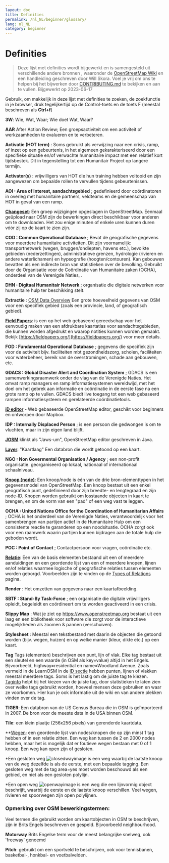 ```yaml
---
layout: doc
title: Definities 
permalink: /nl_NL/beginner/glossary/
lang: nl_NL
category: beginner
---
```


Definities 
============

> Deze lijst met definities wordt bijgewerkt en is samengesteld uit verschillende andere bronnen , waaronder de [OpenStreetMap Wiki](https://wiki.openstreetmap.org/wiki/Main_Page) en een handleiding geschreven door Will Skora. Voel je vrij om ons te helpen bij het bijwerken door [CONTRIBUTING.md](https://github.com/hotosm/learnosm/blob/gh-pages/CONTRIBUTING.md) te bekijken en aan te vullen. 
> Bijgewerkt op 2023-06-17  

Gebruik, om makkelijk in deze lijst met definities te zoeken, de zoekfunctie in je browser, druk tegelijkertijd op de Control-toets en de toets F (meestal beschreven als **Ctrl+f**)  

**3W**: Wie, Wat, Waar; Wie doet Wat, Waar?  

**AAR** After Action Review; Een groepsactiviteit om een activiteit of werkzaamheden te evalueren en te verbeteren.

**Activatie (HOT term)** : Soms gebruikt als verwijzing naar een crisis, ramp, of inzet op een gebeurtenis, in het algemeen gekarakteriseerd door een specifieke situatie en/of verwachte humanitaire impact met een relatief kort tijdsbestek. Dit in tegenstelling tot een Humanitair Project op langere termijn.

**Activator(s)** : vrijwilligers van HOT die hun training hebben voltooid en zijn aangewezen om bepaalde rollen te vervullen tijdens gebeurtenissen. 

**AOI : Area of Interest, aandachtsgebied** ; gedefinieerd door coördinatoren in overleg met humanitaire partners, veldteams en de gemeenschap van HOT in geval van een ramp.


**[Changeset](https://wiki.openstreetmap.org/wiki/Changeset)**: Een groep wijzigingen opgeslagen in OpenStreetMap. Eenmaal geüpload naar OSM zijn de bewerkingen direct beschikbaar voor anderen om te downloaden. Het zou enige minuten of enkele uren kunnen duren vóór zij op de kaart te zien zijn.

**COD : Common Operational Database** ; Bevat de geografische gegevens voor meerdere humanitaire activiteiten. Dit zijn voornamelijk: transportnetwerk (wegen, bruggen/ondiepten, havens etc.), bevolkte gebieden (nederzettingen), administratieve grenzen, hydrologie (rivieren en andere waterlichamen) en hypsografie (hoogten/contouren). Kan gebouwen bevatten als een indirecte bron van statistieken over de bevolking.  Gebruikt door de Organisatie voor de Coördinatie van Humanitaire zaken (OCHA), onderdeel van de Verenigde Naties, .

**DHN : Digitaal Humanitair Netwerk** ; organisatie die digitale netwerken voor humanitaire hulp ter beschikking stelt.

**Extractie** : [OSM Data Overview](/nl_NL/osm-data/data-overview/) Een grote hoeveelheid gegevens van OSM voor een specifiek gebied (zoals een provincie, land, of geografisch gebied).

**[Field Papers](/nl_NL/mobile-mapping/field-papers/)**: is een op het web gebaseerd gereedschap voor het eenvoudig maken van een afdrukbare kaartatlas voor aandachtsgebieden, die kunnen worden afgedrukt en waarop notities kunnen worden gemaakt. Bekijk [https://fieldpapers.org/](https://fieldpapers.org/) voor meer details. 

**FOD : Fundamental Operational Database** ; gegevens die specifiek zijn voor de activiteit bijv. faciliteiten mbt gezondheidszorg, scholen, faciliteiten voor waterbeheer, bereik van de overstromingen, schade aan gebouwen, etc.

**GDACS : Global Disaster Alert and Coordination System** ; GDACS is een samenwerkingsraamwerk onder de vlag van de Verenigde Naties. Het omvat ramp managers en ramp informatiesystemen wereldwijd, met het doel om het gebrek aan informatie en coördinatie in de eerste fase na een grote ramp op te vullen. GDACS biedt live toegang tot een web gebaseerd rampen informatiesysteem en gerelateerde coördinatietools.

**[iD editor](/nl_NL/beginner/id-editor/)** - Web gebaseerde OpenStreetMap editor, geschikt voor beginners en ontworpen door Mapbox. 

**IDP : Internally Displaced Person** ; is een persoon  die gedwongen is om te vluchten, maar in zijn eigen land blijft.

**[JOSM](https://josm.openstreetmap.de/)** klinkt als "Jaws-um", OpenStreetMap editor geschreven in Java. 

**[Layer](https://wiki.openstreetmap.org/wiki/Layer)**: "Kaartlaag" Een databron die wordt getoond op een kaart. 

**NGO : Non Govermental Organisation / Agency** ; een non-profit organisatie. georganiseerd op lokaal, nationaal of internationaal schaalniveau.  

**[Knoop (node)](https://wiki.openstreetmap.org/wiki/NL:Knoop)**: Een knoop/node is één van de drie bron-elementtypen in het gegevensmodel van OpenStreetMap. Een knoop bestaat uit een enkel geografisch punt, gedefinieerd door zijn breedte- en lengtegraad en zijn node-ID. Knopen worden gebruikt om losstaande objecten in kaart te brengen, en om de vorm van een "pad" of een weg vast te leggen.

**OCHA : United Nations Office for the Coordination of Humanitarian Affairs** ; OCHA is het onderdeel van de Verenigde Naties, verantwoordelijk voor het samenbrengen van partijen actief in de Humanitaire Hulp om een consistente reactie te garanderen op een noodsituatie. OCHA zorgt ook voor een raamwerk waarin partijen kunnen bijdragen aan de totale hulp die geboden wordt.

**POC : Point of Contact** ; Contactpersoon voor vragen, coördinatie  etc.

**[Relatie](https://wiki.openstreetmap.org/wiki/Relation)**: Een van de basis elementen bestaand uit een of meerdere aanduidingen en een geordende lijst van een of meerdere knopen, lijnen en/of relaties waarmee logische of geografische relaties tussen elementen worden geborgd. Voorbeelden zijn te vinden op de [Types of Relations](https://wiki.openstreetmap.org/wiki/Types_of_relation) pagina. 

**Render** : Het omzetten van gegevens naar een kaartafbeelding. 

**SBTF : Stand-By Task-Force** ; een organisatie die digitale vrijwilligers opleidt, begeleidt en coördineert om te worden geactiveerd in een crisis.

**Slippy Map** : Wat je ziet op <https://www.openstreetmap.org>  bestaat uit een laag en een bibliotheek voor software die zorgt voor de interactieve mogelijkheden als zoomen & pannen (verschuiven).

**Stylesheet** : Meestal een tekstbestand met daarin de objecten die getoond worden (bijv. wegen, huizen) en op welke manier (kleur, dikte etc.) op een kaart.

**Tag** Tags (elementen) beschrijven een punt, lijn of vlak. Elke tag bestaat uit een sleutel en een waarde (in OSM als key=value) altijd in het Engels. Bijvoorbeeld, highway=residential en name=Woodland Avenue. Zoals vermeld in de LearnOSM in de [iD sectie](/nl_NL/beginner/id-editor/#basic-editing-with-id) hebben punten, lijnen of vlakken meestal meerdere tags. Soms is het lastig om de juiste tag te kiezen. [Taginfo](https://taginfo.openstreetmap.org/) helpt bij het kiezen van de juiste tag, door statistieken te laten zien over welke tags gebruikt worden, hoeveel mensen deze gebruiken en waar ze voorkomen. Hier kun je ook informatie uit de wiki en van andere plekken vinden over de tag.

**TIGER**: Een databron van de US Census Bureau die in OSM is geïmporteerd in 2007. De bron voor de meeste data in de USA binnen OSM.

**Tile**: een klein plaatje (256x256 pixels) van gerenderde kaartdata.

**[Wegen](https://wiki.openstreetmap.org/wiki/NL:Weg): een geordende lijst van nodes/knopen die op zijn minst 1 tag hebben of in een relatie zitten. Een weg kan tussen de 2 en 2000 nodes hebben, maar het is mogelijk dat er foutieve wegen bestaan met 0 of 1 knoop. Een weg kan open zijn of gesloten.  

*Een gesloten weg ![closedwayimage](https://wiki.openstreetmap.org/w/images/thumb/e/ed/Mf_closed_way.svg/20px-Mf_closed_way.svg.png) is een weg waarbij de laatste knoop van de weg dezelfde is als de eerste, met een bepaalde tagging. Een gesloten weg met de tag area=yes moet worden beschouwd als een gebied, en niet als een gesloten polylijn. 

*Een open weg ![openwayimage](https://wiki.openstreetmap.org/w/images/thumb/2/2a/Mf_way.svg/20px-Mf_way.svg.png) is een weg die een lijnvormig object beschrijft, waarbij de eerste en de laatste knoop verschillen. Veel wegen, rivieren en spoorwegen zijn open polylijnen.
 
### Opmerking over OSM bewerkingstermen:

Veel termen die gebruikt worden om kaartobjecten in OSM te beschrijven, zijn in Brits Engels beschreven en gespeld. Bijvoorbeeld neighbourhood.

**Motorway** Brits Engelse term voor de meest belangrijke snelweg, ook 'freeway' genoemd

**Pitch**: gebruikt om een sportveld te beschrijven, ook voor tennisbanen, basketbal-, honkbal- en voetbalvelden.